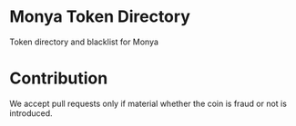 # Monya Token Directory

Token directory and blacklist for Monya

# Contribution

We accept pull requests only if material whether the coin is fraud or not is introduced.
